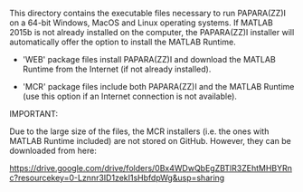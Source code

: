 This directory contains the executable files necessary to run PAPARA(ZZ)I on a 64-bit Windows, MacOS and Linux operating systems. If MATLAB 2015b is not already installed on the computer, the PAPARA(ZZ)I installer will automatically offer the option to install the MATLAB Runtime.

- 'WEB' package files install PAPARA(ZZ)I and download the MATLAB Runtime from the Internet (if not already installed).

- 'MCR' package files include both PAPARA(ZZ)I and the MATLAB Runtime (use this option if an Internet connection is not available).



IMPORTANT:

Due to the large size of the files, the MCR installers (i.e. the ones with MATLAB Runtime included) are not stored on GitHub. However, they can be downloaded from here:

https://drive.google.com/drive/folders/0Bx4WDwQbEgZBTlR3ZEhtMHBYRnc?resourcekey=0-Lznnr3ID1zekI1sHbfdpWg&usp=sharing

